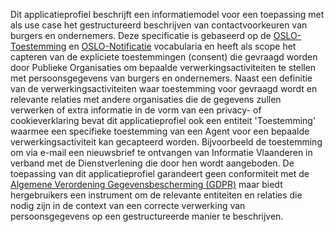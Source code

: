 Dit applicatieprofiel beschrijft een informatiemodel voor een toepassing met als use case het gestructureerd beschrijven van 
contactvoorkeuren van burgers en ondernemers. Deze specificatie is gebaseerd op de [OSLO-Toestemming](https://data.vlaanderen.be/ns/toestemming) 
en [OSLO-Notificatie](https://data.vlaanderen.be/ns/notificatie) vocabularia 
en heeft als scope het capteren van de expliciete toestemmingen (consent) die gevraagd worden door Publieke Organisaties om 
bepaalde verwerkingsactiviteiten te stellen met persoonsgegevens van burgers en ondernemers.
Naast een definitie van de verwerkingsactiviteiten waar toestemming voor gevraagd wordt en relevante relaties met andere 
organisaties die de gegevens zullen verwerken of extra informatie in de vorm van een privacy- of cookieverklaring bevat dit 
applicatieprofiel ook een entiteit 'Toestemming' waarmee een specifieke toestemming van een Agent voor een bepaalde 
verwerkingsactiviteit kan gecapteerd worden. Bijvoorbeeld de toestemming om via e-mail een nieuwsbrief te ontvangen van 
Informatie Vlaanderen in verband met de Dienstverlening die door hen wordt aangeboden.
De toepassing van dit applicatieprofiel garandeert geen conformiteit met de 
[Algemene Verordening Gegevensbescherming (GDPR)](http://data.europa.eu/eli/reg/2016/679/oj)
maar biedt hergebruikers een instrument om de relevante entiteiten en relaties die nodig zijn in de context van een correcte 
verwerking van persoonsgegevens op een gestructureerde manier te beschrijven.

